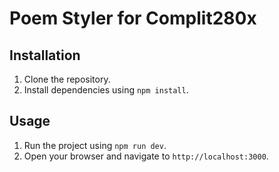 # Poem Styler for Complit280x

## Installation

1. Clone the repository.
2. Install dependencies using `npm install`.

## Usage

1. Run the project using `npm run dev`.
2. Open your browser and navigate to `http://localhost:3000`.
